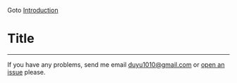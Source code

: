 Goto [Introduction](https://bigyelow.github.io)

# Title

---
If you have any problems, send me email duyu1010@gmail.com or  [open an issue](https://github.com/bigyelow/bigyelow.github.io/issues/new) please.
